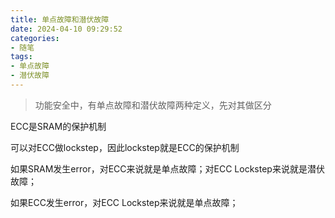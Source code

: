```yaml
---
title: 单点故障和潜伏故障
date: 2024-04-10 09:29:52
categories:
- 随笔
tags:
- 单点故障
- 潜伏故障
---
```


> 功能安全中，有单点故障和潜伏故障两种定义，先对其做区分

ECC是SRAM的保护机制

可以对ECC做lockstep，因此lockstep就是ECC的保护机制



如果SRAM发生error，对ECC来说就是单点故障；对ECC Lockstep来说就是潜伏故障；

如果ECC发生error，对ECC Lockstep来说就是单点故障；
